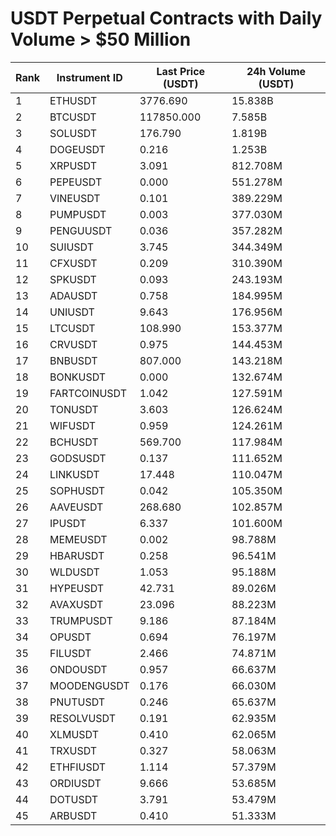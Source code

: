 # USDT Perpetual Contracts with Daily Volume > $50 Million

| Rank | Instrument ID | Last Price (USDT) | 24h Volume (USDT) |
|------|---------------|-------------------|-------------------|
| 1 | ETHUSDT | 3776.690 | 15.838B |
| 2 | BTCUSDT | 117850.000 | 7.585B |
| 3 | SOLUSDT | 176.790 | 1.819B |
| 4 | DOGEUSDT | 0.216 | 1.253B |
| 5 | XRPUSDT | 3.091 | 812.708M |
| 6 | PEPEUSDT | 0.000 | 551.278M |
| 7 | VINEUSDT | 0.101 | 389.229M |
| 8 | PUMPUSDT | 0.003 | 377.030M |
| 9 | PENGUUSDT | 0.036 | 357.282M |
| 10 | SUIUSDT | 3.745 | 344.349M |
| 11 | CFXUSDT | 0.209 | 310.390M |
| 12 | SPKUSDT | 0.093 | 243.193M |
| 13 | ADAUSDT | 0.758 | 184.995M |
| 14 | UNIUSDT | 9.643 | 176.956M |
| 15 | LTCUSDT | 108.990 | 153.377M |
| 16 | CRVUSDT | 0.975 | 144.453M |
| 17 | BNBUSDT | 807.000 | 143.218M |
| 18 | BONKUSDT | 0.000 | 132.674M |
| 19 | FARTCOINUSDT | 1.042 | 127.591M |
| 20 | TONUSDT | 3.603 | 126.624M |
| 21 | WIFUSDT | 0.959 | 124.261M |
| 22 | BCHUSDT | 569.700 | 117.984M |
| 23 | GODSUSDT | 0.137 | 111.652M |
| 24 | LINKUSDT | 17.448 | 110.047M |
| 25 | SOPHUSDT | 0.042 | 105.350M |
| 26 | AAVEUSDT | 268.680 | 102.857M |
| 27 | IPUSDT | 6.337 | 101.600M |
| 28 | MEMEUSDT | 0.002 | 98.788M |
| 29 | HBARUSDT | 0.258 | 96.541M |
| 30 | WLDUSDT | 1.053 | 95.188M |
| 31 | HYPEUSDT | 42.731 | 89.026M |
| 32 | AVAXUSDT | 23.096 | 88.223M |
| 33 | TRUMPUSDT | 9.186 | 87.184M |
| 34 | OPUSDT | 0.694 | 76.197M |
| 35 | FILUSDT | 2.466 | 74.871M |
| 36 | ONDOUSDT | 0.957 | 66.637M |
| 37 | MOODENGUSDT | 0.176 | 66.030M |
| 38 | PNUTUSDT | 0.246 | 65.637M |
| 39 | RESOLVUSDT | 0.191 | 62.935M |
| 40 | XLMUSDT | 0.410 | 62.065M |
| 41 | TRXUSDT | 0.327 | 58.063M |
| 42 | ETHFIUSDT | 1.114 | 57.379M |
| 43 | ORDIUSDT | 9.666 | 53.685M |
| 44 | DOTUSDT | 3.791 | 53.479M |
| 45 | ARBUSDT | 0.410 | 51.333M |
